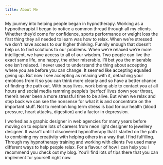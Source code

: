 ```yaml
---
title: About Me
---
```

My journey into helping people began in hypnotherapy. Working as a hypnotherapist I began to notice a common thread through all my clients. Whether they’d come for confidence, sports performance or weight loss the first thing they all needed to learn was how to relax. When we’re stressed we don’t have access to our higher thinking. Funnily enough that doesn’t help us to find solutions to our problems. When we’re relaxed we’re more intelligent, we have access to all of our wisdom. Two people can live the exact same life, one happy, the other miserable. I’ll bet you the miserable one isn’t relaxed. I never used to understand the thing about accepting where you are before you can change. It seemed like accepting equalled giving up. But now I see accepting as relaxing with it, detaching your emotions from it so you can think more clearly and so have a better chance of finding the path out. With busy lives, work being able to contact you at all hours and social media ramming people’s ‘perfect’ lives down your throat, there’s never been a more stressful time to be alive. But when we relax and step back we can see the nonsense for what it is and concentrate on the important stuff. Not to mention long term stress is bad for our health (blood pressure, heart attacks, digestion) and a factor in depression. 

I worked as a graphic designer in web agencies for many years before moving on to explore lots of careers from neon light designer to jewellery designer. It wasn’t until I discovered hypnotherapy that I started on the path to combining my creativity with helping others in a way that I find fulfilling. Through my hypnotherapy training and working with clients I’ve used many different ways to help people relax. For a flavour of how I can help you I recommend you check out my blog. You’ll find lots of tips there that you can implement for yourself right now.